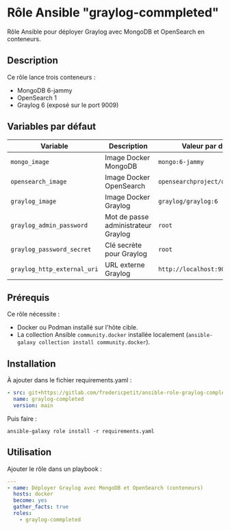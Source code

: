 # Rôle Ansible "graylog-commpleted"

Rôle Ansible pour déployer Graylog avec MongoDB et OpenSearch en conteneurs.

## Description

Ce rôle lance trois conteneurs :
- MongoDB 6-jammy
- OpenSearch 1
- Graylog 6 (exposé sur le port 9009)

## Variables par défaut

| Variable                    | Description                         | Valeur par défaut                |
|-----------------------------|-------------------------------------|----------------------------------|
| `mongo_image`               | Image Docker MongoDB                | `mongo:6-jammy`                  |
| `opensearch_image`          | Image Docker OpenSearch             | `opensearchproject/opensearch:1` |
| `graylog_image`             | Image Docker Graylog                | `graylog/graylog:6`              |
| `graylog_admin_password`    | Mot de passe administrateur Graylog | `root`                           |
| `graylog_password_secret`   | Clé secrète pour Graylog            | `root`                           |
| `graylog_http_external_uri` | URL externe Graylog                 | `http://localhost:9009/`         |

## Prérequis

Ce rôle nécessite :
- Docker ou Podman installé sur l'hôte cible.
- La collection Ansible `community.docker` installée localement (`ansible-galaxy collection install community.docker`).

## Installation

À ajouter dans le fichier requirements.yaml :

```yaml
- src: git+https://gitlab.com/fredericpetit/ansible-role-graylog-completed.git
  name: graylog-completed
  version: main
```

Puis faire :

`ansible-galaxy role install -r requirements.yaml`

## Utilisation

Ajouter le rôle dans un playbook :

```yaml
---
- name: Déployer Graylog avec MongoDB et OpenSearch (conteneurs)
  hosts: docker
  become: yes
  gather_facts: true
  roles:
    - graylog-commpleted
```